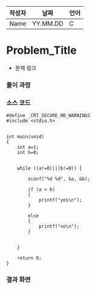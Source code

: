 | 작성자  |   날짜   | 언어    |
| ------- | --------- | ------- |
| Name    | YY.MM.DD  | C  |

# Problem_Title

 - 문제 링크
  

### 풀이 과정  



### 소스 코드

```
#define _CRT_SECURE_NO_WARNINGS 
#include <stdio.h>


int main(void)
{
	int a=1;
	int b=0;


	while ((a!=0)||(b!=0)) {

		scanf("%d %d", &a, &b);

		if (a > b)
		{
			printf("yes\n");
		}
		
		else
		{
			printf("no\n");
		}

	
	}

	return 0;
}

```

### 결과 화면
